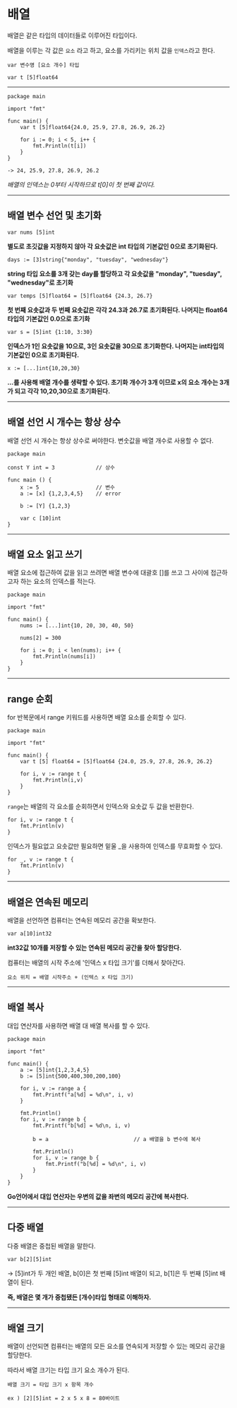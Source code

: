 # 배열

배열은 같은 타입의 데이터들로 이루어진 타입이다.

배열을 이루는 각 값은 `요소` 라고 하고, 요소를 가리키는 위치 값을 `인덱스`라고 한다.

    var 변수명 [요소 개수] 타입

    var t [5]float64

---

    package main

    import "fmt"

    func main() {
        var t [5]float64{24.0, 25.9, 27.8, 26.9, 26.2}

        for i := 0; i < 5, i++ {
            fmt.Println(t[i])
        }
    }

    -> 24, 25.9, 27.8, 26.9, 26.2

_배열의 인덱스는 0부터 시작하므로 t[0]이 첫 번째 값이다._

---

## 배열 변수 선언 및 초기화

    var nums [5]int

**별도로 초깃값을 지정하지 않아 각 요솟값은 int 타입의 기본값인 0으로 초기화된다.**


    days := [3]string{"monday", "tuesday", "wednesday"}

**string 타입 요소를 3개 갖는 day를 할당하고 각 요솟값을 "monday", "tuesday", "wednesday"로 초기화**


    var temps [5]float64 = [5]float64 {24.3, 26.7}

**첫 번째 요솟값과 두 번째 요솟값은 각각 24.3과 26.7로 초기화된다. 나머지는 float64 타입의 기본값인 0.0으로 초기화**


    var s = [5]int {1:10, 3:30}

**인덱스가 1인 요솟값을 10으로, 3인 요솟값을 30으로 초기화한다. 나머지는 int타입의 기본값인 0으로 초기화된다.**


    x := [...]int{10,20,30}

**...를 사용해 배열 개수를 생략할 수 있다. 초기화 개수가 3개 이므로 x의 요소 개수는 3개가 되고 각각 10,20,30으로 초기화된다.**

---

## 배열 선언 시 개수는 항상 상수

배열 선언 시 개수는 항상 상수로 써야한다. 변숫값을 배열 개수로 사용할 수 없다.

    package main

    const Y int = 3             // 상수

    func main () {
        x := 5                  // 변수
        a := [x] {1,2,3,4,5}    // error

        b := [Y] {1,2,3}        

        var c [10]int
    }


---

## 배열 요소 읽고 쓰기

배열 요소에 접근하여 값을 읽고 쓰려면 배열 변수에 대괄호 []를 쓰고 그 사이에 접근하고자 하는 요소의 인덱스를 적는다.

    package main

    import "fmt"

    func main() {
        nums := [...]int{10, 20, 30, 40, 50}

        nums[2] = 300

        for i := 0; i < len(nums); i++ {
            fmt.Println(nums[i])
        }
    }

---

## range 순회

for 반복문에서 range 키워드를 사용하면 배열 요소를 순회할 수 있다.

    package main

    import "fmt"

    func main() {
        var t [5] float64 = [5]float64 {24.0, 25.9, 27.8, 26.9, 26.2}

        for i, v := range t {
            fmt.Println(i,v)
        }
    }

`range`는 배열의 각 요소를 순회하면서 인덱스와 요솟값 두 값을 반환한다.

    for i, v := range t {
        fmt.Println(v)
    }

인덱스가 필요없고 요솟값만 필요하면 밑울 _을 사용하여 인덱스를 무효화할 수 있다.

    for _, v := range t {
        fmt.Println(v)
    }

---

## 배열은 연속된 메모리

배열을 선언하면 컴퓨터는 연속된 메모리 공간을 확보한다.

    var a[10]int32

__int32값 10개를 저장할 수 있는 연속된 메모리 공간을 찾아 할당한다.__


컴퓨터는 배열의 시작 주소에 '인덱스 x 타입 크기'를 더해서 찾아간다.

    요소 위치 = 배열 시작주소 + (인텍스 x 타입 크기)

---

## 배열 복사

대입 연산자를 사용하면 배열 대 배열 복사를 할 수 있다.

    package main

    import "fmt"

    func main() {
        a := [5]int{1,2,3,4,5}
        b := [5]int{500,400,300,200,100}

        for i, v := range a {
            fmt.Printf("a[%d] = %d\n", i, v)
        }

        fmt.Println()
        for i, v := range b {
            fmt.Printf("b[%d] = %d\n, i, v)

            b = a                           // a 배열을 b 변수에 복사

            fmt.Println()
            for i, v := range b {
                fmt.Printf("b[%d] = %d\n", i, v)
            }
        }
    }

__Go언어에서 대입 연산자는 우변의 값을 좌변의 메모리 공간에 복사한다.__

---

## 다중 배열

다중 배열은 중첩된 배열을 말한다. 

    var b[2][5]int

-> [5]int가 두 개인 배열, b[0]은 첫 번째 [5]int 배열이 되고, b[1]은 두 번째 [5]int 배열이 된다.

__즉, 배열은 몇 개가 중첩됐든 [개수]타입 형태로 이해하자.__

---

## 배열 크기

배열이 선언되면 컴퓨터는 배열의 모든 요소를 연속되게 저장할 수 있는 메모리 공간을 할당한다.

따라서 배열 크기는 타입 크기 요소 개수가 된다.

    배열 크기 = 타입 크기 x 항목 개수

    ex ) [2][5]int = 2 x 5 x 8 = 80바이트

